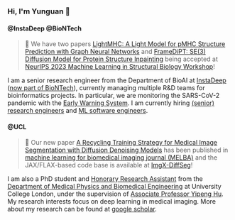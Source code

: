### Hi, I'm Yunguan 👋

#### @InstaDeep @BioNTech

> :star2: We have two papers [LightMHC: A Light Model for pMHC Structure Prediction with Graph Neural Networks](https://www.biorxiv.org/content/10.1101/2023.11.21.568015v1) and [FrameDiPT: SE(3) Diffusion Model for Protein Structure Inpainting](https://www.biorxiv.org/content/10.1101/2023.11.21.568057v1) being accepted at [NeurIPS 2023 Machine Learning in Structural Biology Workshop](https://www.mlsb.io/)!

I am a senior research engineer from the Department of BioAI at [InstaDeep](https://www.instadeep.com/) ([now part of BioNTech](https://www.instadeep.com/2023/07/biontech-completes-acquisition-of-instadeep/)), currently managing multiple R&D teams for bioinformatics projects. In particular, we are monitoring the SARS-CoV-2 pandemic with the [Early Warning System](https://www.sciencedirect.com/science/article/pii/S0010482523000835). I am currently hiring [(senior) research engineers](https://www.instadeep.com/job-offer/8c0fb936-61b0-4569-acbf-cfefa05c3a61/) and [ML software engineers](https://www.instadeep.com/job-offer/d94bd2e9-5862-4af0-9568-c97d6265a741/).

#### @UCL

> :raised_hands: Our new paper [A Recycling Training Strategy for Medical Image Segmentation with Diffusion Denoising Models](https://www.melba-journal.org/papers/2023:016.html) has been published in [machine learning for biomedical imaging journal (MELBA)](https://www.melba-journal.org/) and the JAX/FLAX-based code base is available at [ImgX-DiffSeg](https://github.com/mathpluscode/ImgX-DiffSeg)!

I am also a PhD student and [Honorary Research Assistant](https://profiles.ucl.ac.uk/76116-yunguan-fu) from the [Department of Medical Physics and Biomedical Engineering](https://www.ucl.ac.uk/medical-physics-biomedical-engineering/) at University College London, under the supervision of [Associate Professor Yipeng Hu](https://profiles.ucl.ac.uk/5178-yipeng-hu). My research interests focus on deep learning in medical imaging. More about my research can be found at [google scholar](https://scholar.google.co.uk/citations?user=8Uicv-gAAAAJ&hl=en).
